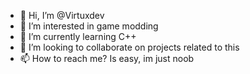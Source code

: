 - 👋 Hi, I’m @Virtuxdev
- 👀 I’m interested in game modding
- 🌱 I’m currently learning C++
- 💞️ I’m looking to collaborate on projects related to this
- 📫 How to reach me? Is easy, im just noob

<!---
Virtuxdev/Virtuxdev is a ✨ special ✨ repository because its `README.md` (this file) appears on your GitHub profile.
You can click the Preview link to take a look at your changes.
--->
